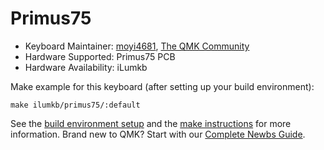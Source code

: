 # Primus75

* Keyboard Maintainer: [moyi4681](https://github.com/moyi4681), [The QMK Community](https://github.com/qmk)
* Hardware Supported: Primus75 PCB
* Hardware Availability: iLumkb

Make example for this keyboard (after setting up your build environment):

    make ilumkb/primus75/:default

See the [build environment setup](https://docs.qmk.fm/#/getting_started_build_tools) and the [make instructions](https://docs.qmk.fm/#/getting_started_make_guide) for more information. Brand new to QMK? Start with our [Complete Newbs Guide](https://docs.qmk.fm/#/newbs).
